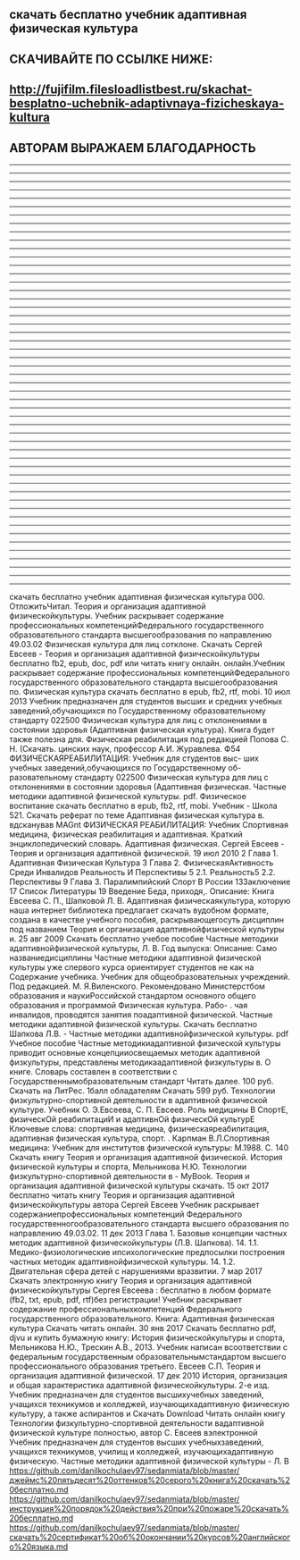 скачать бесплатно учебник адаптивная физическая культура
--------------------------------------------------
СКАЧИВАЙТЕ ПО ССЫЛКЕ НИЖЕ:
--------------------------------------------------
http://fujifilm.filesloadlistbest.ru/skachat-besplatno-uchebnik-adaptivnaya-fizicheskaya-kultura
--------------------------------------------------
АВТОРАМ ВЫРАЖАЕМ БЛАГОДАРНОСТЬ
--------------------------------------------------
--------------------------------------------------
--------------------------------------------------
--------------------------------------------------
--------------------------------------------------
--------------------------------------------------
--------------------------------------------------
--------------------------------------------------
--------------------------------------------------
--------------------------------------------------
--------------------------------------------------
--------------------------------------------------
--------------------------------------------------
--------------------------------------------------
--------------------------------------------------
--------------------------------------------------
--------------------------------------------------
--------------------------------------------------
--------------------------------------------------
--------------------------------------------------
--------------------------------------------------
--------------------------------------------------
--------------------------------------------------
--------------------------------------------------
--------------------------------------------------
--------------------------------------------------
--------------------------------------------------
--------------------------------------------------
--------------------------------------------------
--------------------------------------------------
--------------------------------------------------
--------------------------------------------------
--------------------------------------------------
--------------------------------------------------
--------------------------------------------------
--------------------------------------------------
--------------------------------------------------
--------------------------------------------------
--------------------------------------------------
--------------------------------------------------
--------------------------------------------------
--------------------------------------------------
--------------------------------------------------
--------------------------------------------------
--------------------------------------------------
--------------------------------------------------
--------------------------------------------------
--------------------------------------------------
--------------------------------------------------
--------------------------------------------------
--------------------------------------------------
--------------------------------------------------
скачать бесплатно учебник адаптивная физическая культура 000. ОтложитьЧитал. Теория и организация адаптивной физическойкультуры. Учебник раскрывает содержание профессиональных компетенцийФедерального государственного образовательного стандарта высшегообразования по направлению 49.03.02  Физическая культура для лиц сотклоне. Скачать Сергей Евсеев - Теория и организация адаптивной физическойкультуры бесплатно fb2, epub, doc, pdf или читать книгу онлайн.  онлайн.Учебник раскрывает содержание профессиональных компетенцийФедерального государственного образовательного стандарта высшегообразования по. Физическая культура  скачать бесплатно в epub, fb2, rtf, mobi. 10 июл 2013  Учебник предназначен для студентов высших и средних учебных заведений,обучающихся по Государственному образовательному стандарту 022500 Физическая культура для лиц с отклонениями в состоянии здоровья (Адаптивная физическая культура). Книга будет также полезна для. Физическая реабилитация под редакцией Попова С. Н. (Скачать. цинских наук, профессор А.И. Журавлева. Ф54 ФИЗИЧЕСКАЯРЕАБИЛИТАЦИЯ: Учебник для студентов выс- ших учебных заведений,обучающихся по Государственному об- разовательному стандарту 022500 Физическая культура для лиц с отклонениями в состоянии здоровья (Адаптивная физическая. Частные методики адаптивной физической культуры. pdf. Физическое воспитание  скачать бесплатно в epub, fb2, rtf, mobi. Учебник - Школа 521. Скачать реферат по теме Адаптивная физическая культура в. вдсканував MAGnt ФИЗИЧЕСКАЯ РЕАБИЛИТАЦИЯ: Учебник
Спортивная медицина, физическая реабилитация и адаптивная. Краткий энциклопедический словарь. Адаптивная физическая. Сергей Евсеев - Теория и организация адаптивной физической. 19 июл 2010  2 Глава 1. Адаптивная Физическая Культура 3 Глава 2. ФизическаяАктивность Среди Инвалидов Реальность И Перспективы 5 2.1. Реальность5 2.2. Перспективы 9 Глава 3. Паралимпийский Спорт В России 13Заключение 17 Список Литературы 19 Введение Беда, приходя,. Описание: Книга Евсеева С. П., Шапковой Л. В. Адаптивная физическаякультура, которую наша интернет библиотека предлагает скачать вудобном формате, создана в качестве учебного пособия, раскрывающегосуть дисциплин под названием Теория и организация адаптивнойфизической культуры и. 25 авг 2009  Скачать бесплатно учебое пособие Частные методики адаптивнойфизической культуры, Л. В. Год выпуска:  Описание: Само названиедисциплины Частные методики адаптивной физической культуры уже спервого курса ориентирует студентов не как на  Содержание учебника. Учебник для общеобразовательных учреждений. Под редакцией. М. Я.Виленского. Рекомендовано Министерстбом образования и наукиРоссийской  стандартом основного общего образования и программой Физическая культура. Рабо- . чая инвалидов, проводятся занятия поадаптивной физической. Частные методики адаптивной физической культуры. Скачать бесплатно Шапкова Л.В. - Частные методики адаптивнойфизической культуры. pdf  Учебное пособие Частные методикиадаптивной физической культуры приводит основные концепцииосвещаемых методик адаптивной физкультуры, представлены методикаадаптивной физкультуры в. О книге. Словарь составлен в соответствии с Государственнымобразовательным стандарт Читать далее. 100 руб. Скачать на ЛитРес. 1балл обладателям  Скачать  599 руб. Технологии физкультурно-спортивной деятельности в адаптивной физической культуре. Учебник О. Э.Евсеева, С. П. Евсеев. Роль медицины В СпортЕ, физическОй реабилитациИ и адаптивнОй физическОй культурЕ  Ключевые слова: спортивная медицина, физическаяреабилитация, адаптивная физическая культура, спорт. . Карпман В.Л.Спортивная медицина: Учебник для институтов физической культуры: М.1988.  C. 140
Скачать книгу Теория и организация адаптивной физической. История физической культуры и спорта, Мельникова Н.Ю. Технологии физкультурно-спортивной деятельности в  - MyBook. Теория и организация адаптивной физической культуры скачать. 15 окт 2017  бесплатно читать книгу Теория и организация адаптивной физическойкультуры автора Сергей Евсеев  Учебник раскрывает содержаниепрофессиональных компетенций Федерального государственногообразовательного стандарта высшего образования по направлению 49.03.02. 11 дек 2013  Глава 1. Базовые концепции частных методик адаптивной физическойкультуры (Л.В. Шапкова). 14. 1.1. Медико-физиологические ипсихологические предпосылки построения частных методик адаптивнойфизической культуры. 14. 1.2. Двигательная сфера детей с нарушениями вразвитии. 7 мар 2017  Скачать электронную книгу Теория и организация адаптивной физическойкультуры Сергея Евсеева : бесплатно в любом формате (fb2, txt, epub, pdf, rtf)без регистрации! Учебник раскрывает содержание профессиональныхкомпетенций Федерального государственного образовательного. Книга: Адаптивная физическая культура  Скачать читать онлайн. 30 янв 2017  Скачать бесплатно pdf, djvu и купить бумажную книгу: История физическойкультуры и спорта, Мельникова Н.Ю., Трескин А.В., 2013. Учебник написан всоответствии с федеральным государственным образовательнымстандартом высшего профессионального образования третьего. Евсеев С.П. Теория и организация адаптивной физической. 17 дек 2010  История, организация и общая характеристика адаптивной физическойкультуры.  2-е изд.  Учебник предназначен для студентов высшихучебных заведений, учащихся техникумов и колледжей, изучающихадаптивную физическую культуру, а также аспирантов и  Скачать Download
Читать онлайн книгу Технологии физкультурно-спортивной деятельности вадаптивной физической культуре полностью, автор С. Евсеев вэлектронной  Учебник предназначен для студентов высших учебныхзаведений, учащихся техникумов, училищ и колледжей, изучающихадаптивную физическую. Частные методики адаптивной физической культуры - Л. В
https://github.com/danilkochulaev97/sedanmiata/blob/master/джеймс%20пятьдесят%20оттенков%20серого%20книга%20скачать%20бесплатно.md
https://github.com/danilkochulaev97/sedanmiata/blob/master/инструкция%20порядок%20действия%20при%20пожаре%20скачать%20бесплатно.md
https://github.com/danilkochulaev97/sedanmiata/blob/master/скачать%20сертификат%20об%20окончании%20курсов%20английского%20языка.md